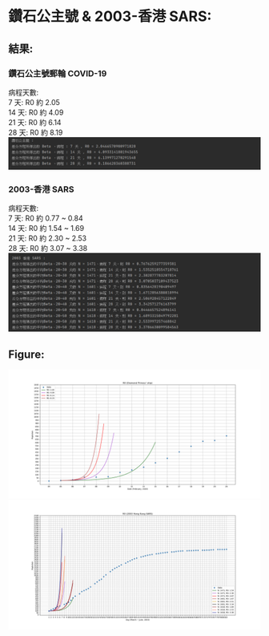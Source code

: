 # 鑽石公主號 & 2003-香港 SARS:
## 結果:
### 鑽石公主號郵輪 COVID-19
病程天數:  
7 天: R0 約 2.05  
14 天: R0 約 4.09  
21 天: R0 約 6.14  
28 天: R0 約 8.19  
![image](https://github.com/Mephisto-000/SCU_Math_project/blob/master/Diamond_2003SARS/result/D_codeResult.PNG)
### 2003-香港 SARS
病程天數:  
7 天: R0 約 0.77 ~ 0.84  
14 天: R0 約 1.54 ~ 1.69  
21 天: R0 約 2.30 ~ 2.53  
28 天: R0 約 3.07 ~ 3.38  
![image](https://github.com/Mephisto-000/SCU_Math_project/blob/master/Diamond_2003SARS/result/HK_codeResult.PNG)
## Figure:
![image](https://github.com/Mephisto-000/SCU_Math_project/blob/master/Diamond_2003SARS/Data_plot/D_R0.png)
![image](https://github.com/Mephisto-000/SCU_Math_project/blob/master/Diamond_2003SARS/Data_plot/HK_R0.png)
